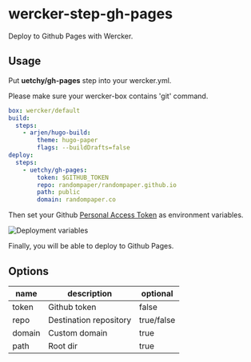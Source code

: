 # wercker-step-gh-pages

Deploy to Github Pages with Wercker.

## Usage

Put __uetchy/gh-pages__ step into your wercker.yml.

Please make sure your wercker-box contains 'git' command.

```yaml
box: wercker/default
build:
  steps:
    - arjen/hugo-build:
        theme: hugo-paper
        flags: --buildDrafts=false
deploy:
  steps:
    - uetchy/gh-pages:
        token: $GITHUB_TOKEN
        repo: randompaper/randompaper.github.io
        path: public
        domain: randompaper.co
```

Then set your Github [Personal Access Token](https://github.com/settings/tokens)  as environment variables.

![Deployment variables](http://randompaper.co.s3.amazonaws.com/github.com/uetchy/wercker-step-gh-pages/deploy-variables.png)

Finally, you will be able to deploy to Github Pages.

## Options

|name|description|optional|
|----|-----------|--------|
|token|Github token|false|
|repo|Destination repository|true/false|
|domain|Custom domain|true|
|path|Root dir|true|
